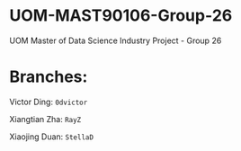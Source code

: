 # UOM-MAST90106-Group-26
UOM Master of Data Science Industry Project - Group 26

# Branches:
Victor Ding: `0dvictor`

Xiangtian Zha: `RayZ`

Xiaojing Duan: `StellaD`
